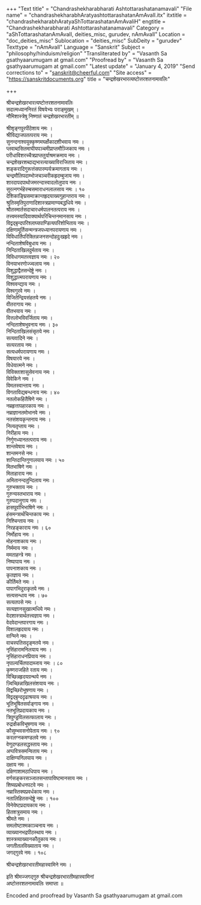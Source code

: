 +++
"Text title" = "Chandrashekharabharati Ashtottarashatanamavali"
"File name" = "chandrashekharabhAratyashtottarashatanAmAvalI.itx"
itxtitle = "chandrashekharabhAratyaShTottarashatanAmAvaliH"
engtitle = "Chandrashekharabharati Ashtottarashatanamavali"
Category = "aShTottarashatanAmAvalI, deities_misc, gurudev, nAmAvalI"
Location = "doc_deities_misc"
Sublocation = "deities_misc"
SubDeity = "gurudev"
Texttype = "nAmAvalI"
Language = "Sanskrit"
Subject = "philosophy/hinduism/religion"
"Transliterated by" = "Vasanth Sa gsathyaarumugam at gmail.com"
"Proofread by" = "Vasanth Sa gsathyaarumugam at gmail.com"
"Latest update" = "January 4, 2019"
"Send corrections to" = "sanskrit@cheerful.com"
"Site access" = "https://sanskritdocuments.org"
title = "चन्द्रशेखरभारत्यष्टोत्तरशतनामावलिः"

+++
  
 श्रीचन्द्रशेखरभारत्यष्टोत्तरशतनामावलिः   
सदात्मध्याननिरतं विषयेभ्यः पराङ्मुखम् ।  
नौमिशास्त्रेषु निष्णातं चन्द्रशेखरभारतीम् ॥  
  
श्रीशृङ्गपुरपीठेशाय नमः ।  
श्रीविद्याजपतत्पराय नमः ।  
सुनन्दनाश्वयुक्कृष्णमघर्क्षैकादशीभवाय नमः ।  
प्लवाब्दसितमाघीयपञ्चमीप्राप्तमौञ्जिकाय नमः ।  
परीधाविशरच्चैत्रप्राप्ततुर्याश्रमक्रमाय नमः ।  
चन्द्रशेखरशब्दाद्यभारत्याख्याविराजिताय नमः ।  
शङ्करादिगुरूत्तंसपारम्पर्यक्रमागताय नमः ।  
चन्द्रमौलिपदाम्भोजचञ्चरीकहृदम्बुजाय नमः ।  
शारदापदपाथोजमरन्दास्वादलोलुपाय नमः ।  
सुरत्नगर्भहेरम्बसमाराधनलालसाय नमः । १०  
देशिकाङ्घ्रिसमाक्रान्तहृदयाख्यगुहान्तराय नमः ।  
श्रुतिस्मृतिपुराणादिशास्त्रप्रामाण्यबद्धधिये नमः ।  
श्रौतस्मार्तसदाचारधर्मपालनतत्पराय नमः ।  
तत्त्वमस्यादिवाक्यार्थपरिचिन्तनमानसाय नमः ।  
विद्वद्बृन्दपरिश्लाघ्यपाण्डित्यपरिशोभिताय नमः ।  
दक्षिणामूर्तिसन्मन्त्रजपध्यानपरायणाय नमः ।  
विविधार्तिपरिक्लिन्नजनसन्दोहदुःखहृदे नमः ।  
नन्दिताशेषविबुधाय नमः ।  
निन्दिताखिलदुर्मताय नमः ।  
विविधागमतत्त्वज्ञाय नमः । २०  
विनयाभरणोज्ज्वलाय नमः ।  
विशुद्धाद्वैतसन्देष्ट्रे नमः ।  
विशुद्धात्मपरायणाय नमः ।  
विश्ववन्द्याय नमः ।  
विश्वगुरवे नमः ।  
विजितेन्द्रियसंहतये नमः ।  
वीतरागाय नमः ।  
वीतभयाय नमः ।  
वित्तलोभविवर्जिताय नमः ।  
नन्दिताशेषभुवनाय नमः । ३०  
निन्दिताखिलसंसृतये नमः ।  
सत्यवादिने नमः ।  
सत्यरताय नमः ।  
सत्यधर्मपरायणाय नमः ।  
विषयारये नमः ।  
विधेयात्मने नमः ।  
विविक्ताशासुसेवनाय नमः ।  
विवेकिने नमः ।  
विमलस्वान्ताय नमः ।  
विगताविद्यबन्धनाय नमः । ४०  
नतलोकहितैषिणे नमः ।  
नम्रहृत्तापहारकाय नमः ।  
नम्राज्ञानतमोभानवे नमः ।  
नतसंशयकृन्तनाय नमः ।  
नित्यतृप्ताय नमः ।  
निरीहाय नमः ।  
निर्गुणध्यानतत्पराय नमः ।  
शान्तवेषाय नमः ।  
शान्तमनसे नमः ।  
शान्तिदान्तिगुणालयाय नमः । ५०  
मितभाषिणे नमः ।  
मिताहाराय नमः ।  
अमितानन्दतुन्दिलाय नमः ।  
गुरुभक्ताय नमः ।  
गुरुन्यस्तभाराय नमः ।  
गुरुपदानुगाय नमः ।  
हासपूर्वाभिभाषिणे नमः ।  
हंसमन्त्रार्थचिन्तकाय नमः ।  
निश्चिन्ताय नमः ।  
निरहङ्काराय नमः । ६०  
निर्मोहाय नमः ।  
मोहनाशकाय नमः ।  
निर्ममाय नमः ।  
ममताहन्त्रे नमः ।  
निष्पापाय नमः ।  
पापनाशकाय नमः ।  
कृतज्ञाय नमः ।  
कीर्तिमते नमः ।  
पापागभिदुराकृतये नमः ।  
सत्यसन्धाय नमः । ७०  
सत्यतपसे नमः ।  
सत्यज्ञानसुखात्मधिये नमः ।  
वेदशास्त्रार्थतत्त्वज्ञाय नमः ।  
वेदवेदान्तपारगाय नमः ।  
विशालहृदयाय नमः ।  
वाग्मिने नमः ।  
वाचस्पतिसदृङ्मतये नमः ।  
नृसिंहारामनिलयाय नमः ।  
नृसिंहाराधनप्रियाय नमः ।  
नृपाल्यर्चितपादाब्जाय नमः । ८०  
कृष्णराजहिते रताय नमः ।  
विच्छिन्नहृदयग्रन्थये नमः ।  
ज़्विच्छिन्नाखिलसंशयाय नमः ।  
विद्वच्छिरोभूषणाय नमः ।  
विद्वद्बृन्ददृढाश्रयाय नमः ।  
भूतिभूषितसर्वाङ्गाय नमः ।  
नतभूतिप्रदायकाय नमः ।  
त्रिपुण्ड्रविलसत्फालाय नमः ।  
रुद्राक्षैकविभूषणाय नमः ।  
कौसुम्भवसनोपेताय नमः । ९०  
करलग्नकमण्डलवे नमः ।  
वेणुदण्डलसद्धस्ताय नमः ।  
अप्पवित्रसमन्विताय नमः ।  
दाक्षिण्यनिलयाय नमः ।  
दक्षाय नमः ।  
दक्षिणाशामठाधिपाय नमः ।  
वर्णसङ्करसञ्जातसन्तापाविष्टमानसाय नमः ।  
शिष्यप्रबोधनपटवे नमः ।  
नम्रास्तिक्यप्रवर्धकाय नमः ।  
नतालिहितसन्देष्ट्रे नमः । १००  
विनेयेष्टप्रदायकाय नमः ।  
हितशत्रुसमाय नमः ।  
श्रीमते नमः ।  
समलोष्टाश्मकाञ्चनाय नमः ।  
व्याख्यानभद्रपीठस्थाय नमः ।  
शास्त्रव्याख्यानकौतुकाय नमः ।  
जगतीतलविख्याताय नमः ।  
जगद्गुरवे नमः । १०८  
  
श्रीचन्द्रशेखरभारतीमहास्वामिने नमः ।  
  
इति श्रीमज्जगद्गुरु श्रीचन्द्रशेखरभारतीमहास्वामिनां  
        अष्टोत्तरशतनामावलिः समाप्ता ॥  
  
  
Encoded and proofread by Vasanth Sa gsathyaarumugam at gmail.com  
  
